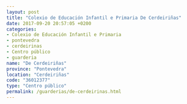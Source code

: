 ```yaml
---
layout: post
title: "Colexio de Educación Infantil e Primaria De Cerdeiriñas"
date: 2017-09-20 20:57:05 +0200
categories:
- Colexio de Educación Infantil e Primaria
- pontevedra
- cerdeirinas
- Centro público
- guarderia
name: "De Cerdeiriñas"
province: "Pontevedra"
location: "Cerdeiriñas"
code: "36012377"
type: "Centro público"
permalink: /guarderias/de-cerdeirinas.html
---
```

